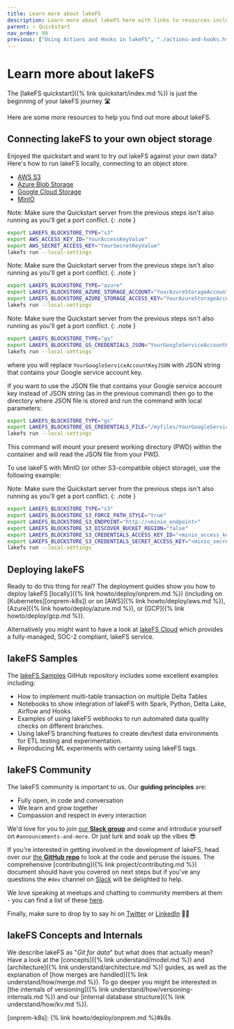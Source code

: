 ```yaml
---
title: Learn more about lakeFS
description: Learn more about lakeFS here with links to resources including quickstart, samples, installation guides, and more. 
parent: ⭐ Quickstart
nav_order: 99
previous: ["Using Actions and Hooks in lakeFS", "./actions-and-hooks.html"]
---
```


# Learn more about lakeFS

The [lakeFS quickstart]({% link quickstart/index.md %}) is just the beginning of your lakeFS journey 🛣️

Here are some more resources to help you find out more about lakeFS. 

## Connecting lakeFS to your own object storage

Enjoyed the quickstart and want to try out lakeFS against your own data? Here's how to run lakeFS locally, connecting to an object store. 

<div class="tabs">
  <ul>
    <li><a href="#on-aws-s3">AWS S3</a></li>
    <li><a href="#on-azure-blob">Azure Blob Storage</a></li>
    <li><a href="#on-google-gcs">Google Cloud Storage</a></li>
    <li><a href="#on-minio">MinIO</a></li>
  </ul> 
  <div markdown="1" id="on-aws-s3">

Note: Make sure the Quickstart server from the previous steps isn't also running as you'll get a port conflict.
{: .note }

```bash
export LAKEFS_BLOCKSTORE_TYPE="s3"
export AWS_ACCESS_KEY_ID="YourAccessKeyValue"
export AWS_SECRET_ACCESS_KEY="YourSecretKeyValue"
lakefs run --local-settings
```

  </div>
  <div markdown="1" id="on-azure-blob">

Note: Make sure the Quickstart server from the previous steps isn't also running as you'll get a port conflict.
{: .note }

```bash
export LAKEFS_BLOCKSTORE_TYPE="azure"
export LAKEFS_BLOCKSTORE_AZURE_STORAGE_ACCOUNT="YourAzureStorageAccountName"
export LAKEFS_BLOCKSTORE_AZURE_STORAGE_ACCESS_KEY="YourAzureStorageAccessKey"
lakefs run --local-settings
```

  </div>
  <div markdown="1" id="on-google-gcs">

Note: Make sure the Quickstart server from the previous steps isn't also running as you'll get a port conflict.
{: .note }

```bash
export LAKEFS_BLOCKSTORE_TYPE="gs"
export LAKEFS_BLOCKSTORE_GS_CREDENTIALS_JSON="YourGoogleServiceAccountKeyJSON"
lakefs run --local-settings
```
where you will replace ```YourGoogleServiceAccountKeyJSON``` with JSON string that contains your Google service account key.

If you want to use the JSON file that contains your Google service account key instead of JSON string (as in the previous command) then go to the directory where JSON file is stored and run the command with local parameters:

```bash
export LAKEFS_BLOCKSTORE_TYPE="gs"
export LAKEFS_BLOCKSTORE_GS_CREDENTIALS_FILE="/myfiles/YourGoogleServiceAccountKey.json"
lakefs run --local-settings
```

This command will mount your present working directory (PWD) within the container and will read the JSON file from your PWD.

  </div>
  <div markdown="1" id="on-minio">

To use lakeFS with MinIO (or other S3-compatible object storage), use the following example:

Note: Make sure the Quickstart server from the previous steps isn't also running as you'll get a port conflict.
{: .note }

```bash
export LAKEFS_BLOCKSTORE_TYPE="s3"
export LAKEFS_BLOCKSTORE_S3_FORCE_PATH_STYLE="true"
export LAKEFS_BLOCKSTORE_S3_ENDPOINT="http://<minio_endpoint>"
export LAKEFS_BLOCKSTORE_S3_DISCOVER_BUCKET_REGION="false"
export LAKEFS_BLOCKSTORE_S3_CREDENTIALS_ACCESS_KEY_ID="<minio_access_key>"
export LAKEFS_BLOCKSTORE_S3_CREDENTIALS_SECRET_ACCESS_KEY="<minio_secret_key>"
lakefs run --local-settings
```

  </div>
</div>

## Deploying lakeFS

Ready to do this thing for real? The deployment guides show you how to deploy lakeFS [locally]({% link howto/deploy/onprem.md %}) (including on [Kubernetes][onprem-k8s]) or on [AWS]({% link howto/deploy/aws.md %}), [Azure]({% link howto/deploy/azure.md %}), or [GCP]({% link howto/deploy/gcp.md %}). 

Alternatively you might want to have a look at [lakeFS Cloud](https://lakefs.cloud/) which provides a fully-managed, SOC-2 compliant, lakeFS service. 

## lakeFS Samples

The [lakeFS Samples](https://github.com/treeverse/lakeFS-samples) GitHub repository includes some excellent examples including: 

* How to implement multi-table transaction on multiple Delta Tables
* Notebooks to show integration of lakeFS with Spark, Python, Delta Lake, Airflow and Hooks.
* Examples of using lakeFS webhooks to run automated data quality checks on different branches.
* Using lakeFS branching features to create dev/test data environments for ETL testing and experimentation.
* Reproducing ML experiments with certainty using lakeFS tags.

## lakeFS Community

The lakeFS community is important to us. Our **guiding principles** are: 

* Fully open, in code and conversation
* We learn and grow together
* Compassion and respect in every interaction

We'd love for you to join [our **Slack group**](https://lakefs.io/slack) and come and introduce yourself on `#announcements-and-more`. Or just lurk and soak up the vibes 😎

If you're interested in getting involved in the development of lakeFS, head over our [the **GitHub repo**](https://github.com/treeverse/lakeFS) to look at the code and peruse the issues. The comprehensive [contributing]({% link project/contributing.md %}) document should have you covered on next steps but if you've any questions the `#dev` channel on [Slack](https://lakefs.io/slack) will be delighted to help. 

We love speaking at meetups and chatting to community members at them - you can find a list of these [here](https://lakefs.io/community/). 

Finally, make sure to drop by to say hi on [Twitter](https://twitter.com/lakeFS) or [LinkedIn](https://www.linkedin.com/company/treeverse/) 👋🏻

## lakeFS Concepts and Internals

We describe lakeFS as "_Git for data_" but what does that actually mean? Have a look at the [concepts]({% link understand/model.md %}) and [architecture]({% link understand/architecture.md %}) guides, as well as the explanation of [how merges are handled]({% link understand/how/merge.md %}). To go deeper you might be interested in [the internals of versioning]({% link understand/how/versioning-internals.md %}) and our [internal database structure]({% link understand/how/kv.md %}).


[onprem-k8s]:  {% link howto/deploy/onprem.md %}#k8s
